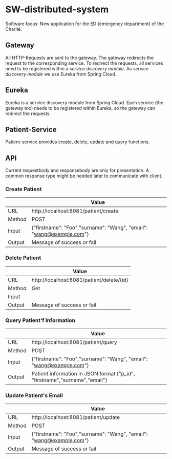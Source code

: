 
# SW-distributed-system

Software focus: New application for the ED (emergency department) of the Charité.

## Gateway
All HTTP-Requests are sent to the gateway. The gateway redirects the request to
the corresponding service. To redirect the requests, all services need to be registered
within a *service discovery module*. As *service discovery module* we use Eureka from
Spring Cloud.

## Eureka
Eureka is a service discovery module from Spring Cloud. Each service (the gateway too)
needs to be registered within Eureka, so the gateway can redirect the requests.

## Patient-Service
Patient-service provides create, delete, update and query functions.
## API
Current requestbody and responsebody are only for presentation. A common response type might be needed later to communicate with client.
### Create Patient
| | Value |
| ----------- | ----------- |
| URL| http://localhost:8081/patient/create|
| Method| POST |
| Input | {"firstname": "Foo","surname": "Wang", "email": "wang@example.com"} |
| Output| Message of success or fail|
### Delete Patient
| | Value |
| ----------- | ----------- |
| URL| http://localhost:8081/patient/delete/{id}|
| Method| Get |
| Input |  |
| Output| Message of success or fail|
### Query Patient'f Information
| | Value |
| ----------- | ----------- |
| URL| http://localhost:8081/patient/query|
| Method| POST |
| Input | {"firstname": "Foo","surname": "Wang", "email": "wang@example.com"} |
| Output| Patient information in JSON format {"p_id", "firstname","surname","email"}|
### Update Patient's Email
| | Value |
| ----------- | ----------- |
| URL| http://localhost:8081/patient/update|
| Method| POST |
| Input | {"firstname": "Foo","surname": "Wang", "email": "wang@example.com"} |
| Output| Message of success or fail|
